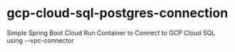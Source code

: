# gcp-cloud-sql-postgres-connection
Simple Spring Boot Cloud Run Container to Connect to GCP Cloud SQL using --vpc-connector
